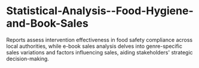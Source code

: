 # Statistical-Analysis--Food-Hygiene-and-Book-Sales
Reports assess intervention effectiveness in food safety compliance across local authorities, while e-book sales analysis delves into genre-specific sales variations and factors influencing sales, aiding stakeholders' strategic decision-making.
